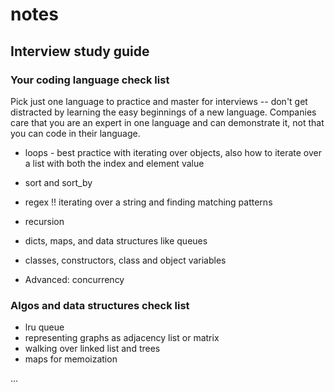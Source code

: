 # notes

## Interview study guide


### Your coding language check list

Pick just one language to practice and master for interviews -- don't get distracted by learning the easy beginnings of a new language.  Companies care that you are an expert in one language and can demonstrate it, not that you can code in their language.

  * loops - best practice with iterating over objects, also how to iterate over a list with both the index and element value
  * sort and sort_by
  * regex !! iterating over a string and finding matching patterns
  * recursion
  * dicts, maps, and data structures like queues
  * classes, constructors, class and object variables

  * Advanced: concurrency

### Algos and data structures check list

  * lru queue
  * representing graphs as adjacency list or matrix
  * walking over linked list and trees
  * maps for memoization

...
